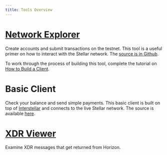 ```yaml
---
title: Tools Overview
---
```


# [Network Explorer](https://stellar.github.io/network-explorer/)
Create accounts and submit transactions on the testnet. This tool is a useful primer on how to interact with the Stellar network. The [source is in Github](https://github.com/stellar/stellar-tutorials/tree/master/network-explorer).

To work through the process of building this tool, complete the tutorial on [How to Build a Client](https://stellar.github.io/network-explorer/).

# Basic Client
Check your balance and send simple payments. This basic client is built on top of [Interstellar](https://github.com/stellar/interstellar) and connects to the live Stellar network. The source is available [here](https://github.com/stellar/interstellar-basic-client).

# [XDR Viewer](https://stellar.github.io/xdr-viewer/)
Examine XDR messages that get returned from Horizon.
